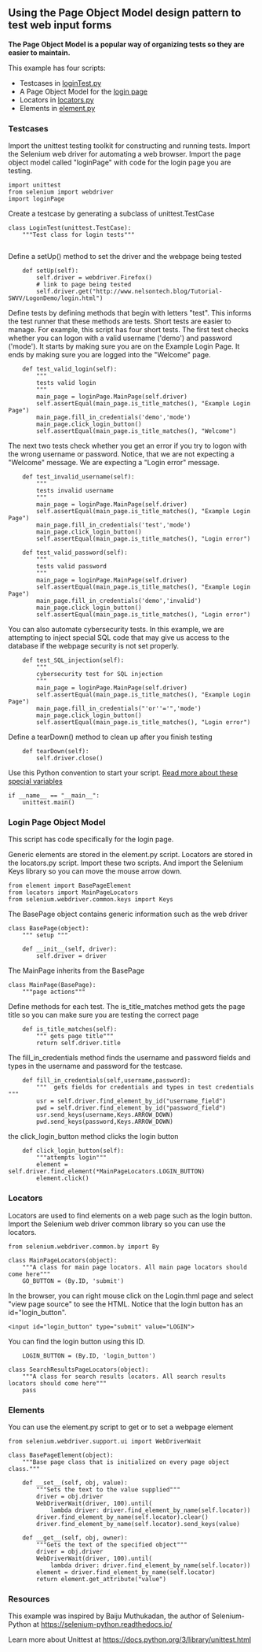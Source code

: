 ## Using the Page Object Model design pattern to test web input forms

**The Page Object Model is a popular way of organizing tests so they are easier to maintain.**

This example has four scripts:

 - Testcases in [loginTest.py](code/02-generic-pom-example/loginTest.py)
 - A Page Object Model for the [login page](code/02-generic-pom-example/loginPage.py)
 - Locators in [locators.py](code/02-generic-pom-example/locators.py)
 - Elements in [element.py](code/02-generic-pom-example/element.py)

### Testcases

Import the unittest testing toolkit for constructing and running tests.  Import the Selenium web driver for automating a web browser.  Import the page object model called "loginPage" with code for the login page you are testing.

```
import unittest
from selenium import webdriver
import loginPage
```

Create a testcase by generating a subclass of unittest.TestCase

```
class LoginTest(unittest.TestCase):
    """Test class for login tests"""
    
```
Define a setUp() method to set the driver and the webpage being tested

```
    def setUp(self):
        self.driver = webdriver.Firefox()
        # link to page being tested
        self.driver.get("http://www.nelsontech.blog/Tutorial-SWVV/LogonDemo/login.html")
```
Define tests by defining methods that begin with letters "test".  This informs the test runner that these methods are tests.  Short tests are easier to manage.  For example, this script has four short tests.  The first test checks whether you can logon with a valid username ('demo') and password ('mode').  It starts by making sure you are on the Example Login Page.  It ends by making sure you are logged into the "Welcome" page.
```
    def test_valid_login(self):
        """
        tests valid login
        """
        main_page = loginPage.MainPage(self.driver)
        self.assertEqual(main_page.is_title_matches(), "Example Login Page")
        main_page.fill_in_credentials('demo','mode')
        main_page.click_login_button()
        self.assertEqual(main_page.is_title_matches(), "Welcome")
```
The next two tests check whether you get an error if you try to logon with the wrong username or password.  Notice, that we are not expecting a "Welcome" message.  We are expecting a "Login error" message.
```
    def test_invalid_username(self):
        """
        tests invalid username
        """
        main_page = loginPage.MainPage(self.driver)
        self.assertEqual(main_page.is_title_matches(), "Example Login Page")
        main_page.fill_in_credentials('test','mode')
        main_page.click_login_button()
        self.assertEqual(main_page.is_title_matches(), "Login error")

    def test_valid_password(self):
        """
        tests valid password
        """
        main_page = loginPage.MainPage(self.driver)
        self.assertEqual(main_page.is_title_matches(), "Example Login Page")
        main_page.fill_in_credentials('demo','invalid')
        main_page.click_login_button()
        self.assertEqual(main_page.is_title_matches(), "Login error")
```
You can also automate cybersecurity tests.  In this example, we are attempting to inject special SQL code that may give us access to the database if the webpage security is not set properly.  
```
    def test_SQL_injection(self):
        """
        cybersecurity test for SQL injection
        """
        main_page = loginPage.MainPage(self.driver)
        self.assertEqual(main_page.is_title_matches(), "Example Login Page")
        main_page.fill_in_credentials("'or''='",'mode')
        main_page.click_login_button()
        self.assertEqual(main_page.is_title_matches(), "Login error")
```
Define a tearDown() method to clean up after you finish testing
```
    def tearDown(self):
        self.driver.close()
```
Use this Python convention to start your script.  [Read more about these special variables](https://stackoverflow.com/questions/419163/what-does-if-name-main-do)
```
if __name__ == "__main__":
    unittest.main()
```    

### Login Page Object Model

This script has code specifically for the login page.

Generic elements are stored in the element.py script.  Locators are stored in the locators.py script.  Import these two scripts.  And import the Selenium Keys library so you can move the mouse arrow down.

```
from element import BasePageElement
from locators import MainPageLocators
from selenium.webdriver.common.keys import Keys
```
The BasePage object contains generic information such as the web driver
```
class BasePage(object):
    """ setup """

    def __init__(self, driver):
        self.driver = driver
```
The MainPage inherits from the BasePage
```
class MainPage(BasePage):
    """page actions"""

```
Define methods for each test.  The is_title_matches method gets the page title so you can make sure you are testing the correct page
```
    def is_title_matches(self):
        """ gets page title"""
        return self.driver.title
```
The fill_in_credentials method finds the username and password fields and types in the username and password for the testcase.  
```
    def fill_in_credentials(self,username,password):
        """  gets fields for credentials and types in test credentials """
        usr = self.driver.find_element_by_id("username_field")
        pwd = self.driver.find_element_by_id("password_field")
        usr.send_keys(username,Keys.ARROW_DOWN)
        pwd.send_keys(password,Keys.ARROW_DOWN)
```
the click_login_button method clicks the login button
```
    def click_login_button(self):
        """attempts login"""
        element = self.driver.find_element(*MainPageLocators.LOGIN_BUTTON)
        element.click()
```
### Locators

Locators are used to find elements on a web page such as the login button.  Import the Selenium web driver common library so you can use the locators.  
```
from selenium.webdriver.common.by import By

class MainPageLocators(object):
    """A class for main page locators. All main page locators should come here"""
    GO_BUTTON = (By.ID, 'submit')
```
In the browser, you can right mouse click on the Login.thml page and select "view page source" to see the HTML.  Notice that the login button has an id="login_button".
```
<input id="login_button" type="submit" value="LOGIN">
```
You can find the login button using this ID.
```    
    LOGIN_BUTTON = (By.ID, 'login_button')

class SearchResultsPageLocators(object):
    """A class for search results locators. All search results locators should come here"""
    pass
```
 
 ### Elements
You can use the element.py script to get or to set a webpage element

```
from selenium.webdriver.support.ui import WebDriverWait

class BasePageElement(object):
    """Base page class that is initialized on every page object class."""

    def __set__(self, obj, value):
        """Sets the text to the value supplied"""
        driver = obj.driver
        WebDriverWait(driver, 100).until(
            lambda driver: driver.find_element_by_name(self.locator))
        driver.find_element_by_name(self.locator).clear()
        driver.find_element_by_name(self.locator).send_keys(value)

    def __get__(self, obj, owner):
        """Gets the text of the specified object"""
        driver = obj.driver
        WebDriverWait(driver, 100).until(
            lambda driver: driver.find_element_by_name(self.locator))
        element = driver.find_element_by_name(self.locator)
        return element.get_attribute("value")
```
 
### Resources

This example was inspired by Baiju Muthukadan, the author of Selenium-Python at https://selenium-python.readthedocs.io/

Learn more about Unittest at https://docs.python.org/3/library/unittest.html

